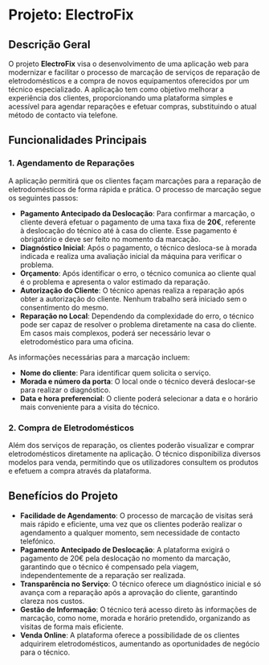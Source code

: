 # Projeto: **ElectroFix**

## Descrição Geral

O projeto **ElectroFix** visa o desenvolvimento de uma aplicação web para modernizar e facilitar o processo de marcação de serviços de reparação de eletrodomésticos e a compra de novos equipamentos oferecidos por um técnico especializado. A aplicação tem como objetivo melhorar a experiência dos clientes, proporcionando uma plataforma simples e acessível para agendar reparações e efetuar compras, substituindo o atual método de contacto via telefone.

## Funcionalidades Principais

### 1. Agendamento de Reparações
A aplicação permitirá que os clientes façam marcações para a reparação de eletrodomésticos de forma rápida e prática. O processo de marcação segue os seguintes passos:

- **Pagamento Antecipado da Deslocação**: Para confirmar a marcação, o cliente deverá efetuar o pagamento de uma taxa fixa de **20€**, referente à deslocação do técnico até à casa do cliente. Esse pagamento é obrigatório e deve ser feito no momento da marcação.
- **Diagnóstico Inicial**: Após o pagamento, o técnico desloca-se à morada indicada e realiza uma avaliação inicial da máquina para verificar o problema.
- **Orçamento**: Após identificar o erro, o técnico comunica ao cliente qual é o problema e apresenta o valor estimado da reparação.
- **Autorização do Cliente**: O técnico apenas realiza a reparação após obter a autorização do cliente. Nenhum trabalho será iniciado sem o consentimento do mesmo.
- **Reparação no Local**: Dependendo da complexidade do erro, o técnico pode ser capaz de resolver o problema diretamente na casa do cliente. Em casos mais complexos, poderá ser necessário levar o eletrodoméstico para uma oficina.

As informações necessárias para a marcação incluem:
- **Nome do cliente**: Para identificar quem solicita o serviço.
- **Morada e número da porta**: O local onde o técnico deverá deslocar-se para realizar o diagnóstico.
- **Data e hora preferencial**: O cliente poderá selecionar a data e o horário mais conveniente para a visita do técnico.

### 2. Compra de Eletrodomésticos
Além dos serviços de reparação, os clientes poderão visualizar e comprar eletrodomésticos diretamente na aplicação. O técnico disponibiliza diversos modelos para venda, permitindo que os utilizadores consultem os produtos e efetuem a compra através da plataforma.

## Benefícios do Projeto

- **Facilidade de Agendamento**: O processo de marcação de visitas será mais rápido e eficiente, uma vez que os clientes poderão realizar o agendamento a qualquer momento, sem necessidade de contacto telefónico.
- **Pagamento Antecipado de Deslocação**: A plataforma exigirá o pagamento de 20€ pela deslocação no momento da marcação, garantindo que o técnico é compensado pela viagem, independentemente de a reparação ser realizada.
- **Transparência no Serviço**: O técnico oferece um diagnóstico inicial e só avança com a reparação após a aprovação do cliente, garantindo clareza nos custos.
- **Gestão de Informação**: O técnico terá acesso direto às informações de marcação, como nome, morada e horário pretendido, organizando as visitas de forma mais eficiente.
- **Venda Online**: A plataforma oferece a possibilidade de os clientes adquirirem eletrodomésticos, aumentando as oportunidades de negócio para o técnico.
